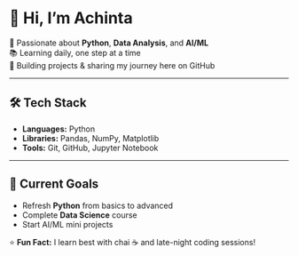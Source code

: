 # 👋 Hi, I’m Achinta  

🚀 Passionate about **Python**, **Data Analysis**, and **AI/ML**  
📚 Learning daily, one step at a time  
🌟 Building projects & sharing my journey here on GitHub  

---

## 🛠 Tech Stack
- **Languages:** Python  
- **Libraries:** Pandas, NumPy, Matplotlib  
- **Tools:** Git, GitHub, Jupyter Notebook  

---

## 📌 Current Goals
- Refresh **Python** from basics to advanced
- Complete **Data Science** course
- Start AI/ML mini projects

⭐ **Fun Fact:** I learn best with chai ☕ and late-night coding sessions!
